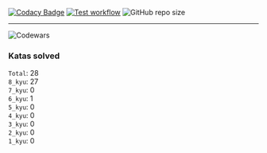 [![Codacy Badge](https://app.codacy.com/project/badge/Grade/c2464e2e2cf54c8b948c386bec14aab7)](https://app.codacy.com/gh/PheRum/codewars-js/dashboard)
[![Test workflow](https://github.com/PheRum/codewars-js/actions/workflows/tests.yaml/badge.svg)](https://github.com/PheRum/codewars-js/actions/workflows/tests.yaml)
![GitHub repo size](https://img.shields.io/github/repo-size/PheRum/codewars-js)

---

![Codewars](https://www.codewars.com/users/PheRum/badges/large)

### Katas solved

`Total`: 28 \
`8_kyu`: 27 \
`7_kyu`: 0 \
`6_kyu`: 1 \
`5_kyu`: 0 \
`4_kyu`: 0 \
`3_kyu`: 0 \
`2_kyu`: 0 \
`1_kyu`: 0
